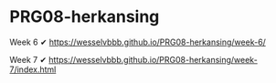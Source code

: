 # PRG08-herkansing

Week 6 ✔
https://wesselvbbb.github.io/PRG08-herkansing/week-6/

Week 7 ✔
https://wesselvbbb.github.io/PRG08-herkansing/week-7/index.html
